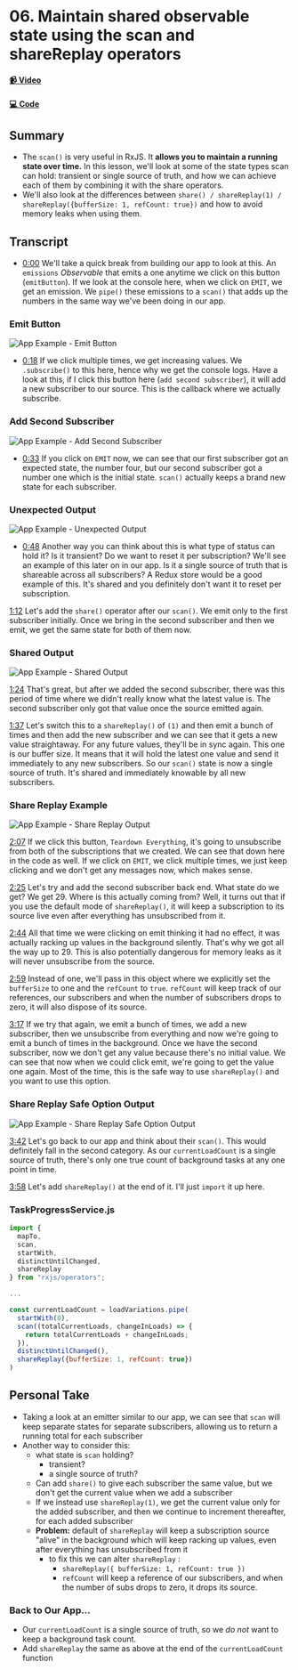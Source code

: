 # 06. Maintain shared observable state using the scan and shareReplay operators

#### [📹 Video](https://egghead.io/lessons/rxjs-maintain-shared-observable-state-using-the-scan-and-sharereplay-operators)

#### [💻 Code](https://github.com/rarmatei/egghead-thinking-reactively/blob/lesson-06/src/lesson-code/TaskProgressService.js)

## Summary

- The `scan()` is very useful in RxJS. It **allows you to maintain a running state over time.** In this lesson, we'll look at some of the state types scan can hold: transient or single source of truth, and how we can achieve each of them by combining it with the share operators.
- We'll also look at the differences between `share() / shareReplay(1) / shareReplay({bufferSize: 1, refCount: true})` and how to avoid memory leaks when using them.

## Transcript

- [0:00]() We'll take a quick break from building our app to look at this. An `emissions` _Observable_ that emits a one anytime we click on this button (`emitButton`). If we look at the console here, when we click on `EMIT`, we get an emission. We `pipe()` these emissions to a `scan()` that adds up the numbers in the same way we've been doing in our app.

### Emit Button

![App Example - Emit Button](https://res.cloudinary.com/dg3gyk0gu/image/upload/v1585168509/transcript-images/egghead-maintain-shared-observable-state-using-the-scan-and-sharereplay-operators-emit-button.jpg)

- [0:18]() If we click multiple times, we get increasing values. We `.subscribe()` to this here, hence why we get the console logs. Have a look at this, if I click this button here (`add second subscriber`), it will add a new subscriber to our source. This is the callback where we actually subscribe.

### Add Second Subscriber

![App Example - Add Second Subscriber](https://res.cloudinary.com/dg3gyk0gu/image/upload/v1585168507/transcript-images/egghead-maintain-shared-observable-state-using-the-scan-and-sharereplay-operators-add-second-subscriber.jpg)

- [0:33]() If you click on `EMIT` now, we can see that our first subscriber got an expected state, the number four, but our second subscriber got a number one which is the initial state. `scan()` actually keeps a brand new state for each subscriber.

### Unexpected Output

![App Example - Unexpected Output](https://res.cloudinary.com/dg3gyk0gu/image/upload/v1585168506/transcript-images/egghead-maintain-shared-observable-state-using-the-scan-and-sharereplay-operators-unexpected-output.jpg)

- [0:48]() Another way you can think about this is what type of status can hold it? Is it transient? Do we want to reset it per subscription? We'll see an example of this later on in our app. Is it a single source of truth that is shareable across all subscribers? A Redux store would be a good example of this. It's shared and you definitely don't want it to reset per subscription.

[1:12]() Let's add the `share()` operator after our `scan()`. We emit only to the first subscriber initially. Once we bring in the second subscriber and then we emit, we get the same state for both of them now.

### Shared Output

![App Example - Shared Output](https://res.cloudinary.com/dg3gyk0gu/image/upload/v1585168503/transcript-images/egghead-maintain-shared-observable-state-using-the-scan-and-sharereplay-operators-share-output.jpg)

[1:24]() That's great, but after we added the second subscriber, there was this period of time where we didn't really know what the latest value is. The second subscriber only got that value once the source emitted again.

[1:37]() Let's switch this to a `shareReplay()` of `(1)` and then emit a bunch of times and then add the new subscriber and we can see that it gets a new value straightaway. For any future values, they'll be in sync again. This one is our buffer size. It means that it will hold the latest one value and send it immediately to any new subscribers. So our `scan()` state is now a single source of truth. It's shared and immediately knowable by all new subscribers.

### Share Replay Example

![App Example - Share Replay Output](https://res.cloudinary.com/dg3gyk0gu/image/upload/v1585168508/transcript-images/egghead-maintain-shared-observable-state-using-the-scan-and-sharereplay-operators-share-replay-output.jpg)

[2:07]() If we click this button, `Teardown Everything`, it's going to unsubscribe from both of the subscriptions that we created. We can see that down here in the code as well. If we click on `EMIT`, we click multiple times, we just keep clicking and we don't get any messages now, which makes sense.

[2:25]() Let's try and add the second subscriber back end. What state do we get? We get 29. Where is this actually coming from? Well, it turns out that if you use the default mode of `shareReplay()`, it will keep a subscription to its source live even after everything has unsubscribed from it.

[2:44]() All that time we were clicking on emit thinking it had no effect, it was actually racking up values in the background silently. That's why we got all the way up to 29. This is also potentially dangerous for memory leaks as it will never unsubscribe from the source.

[2:59]() Instead of one, we'll pass in this object where we explicitly set the `bufferSize` to one and the `refCount` to `true`. `refCount` will keep track of our references, our subscribers and when the number of subscribers drops to zero, it will also dispose of its source.

[3:17]() If we try that again, we emit a bunch of times, we add a new subscriber, then we unsubscribe from everything and now we're going to emit a bunch of times in the background. Once we have the second subscriber, now we don't get any value because there's no initial value. We can see that now when we could click emit, we're going to get the value one again. Most of the time, this is the safe way to use `shareReplay()` and you want to use this option.

### Share Replay Safe Option Output

![App Example - Share Replay Safe Option Output](https://res.cloudinary.com/dg3gyk0gu/image/upload/v1585168503/transcript-images/egghead-maintain-shared-observable-state-using-the-scan-and-sharereplay-operators-share-replay-safe-option-output.jpg)

[3:42]() Let's go back to our app and think about their `scan()`. This would definitely fall in the second category. As our `currentLoadCount` is a single source of truth, there's only one true count of background tasks at any one point in time.

[3:58]() Let's add `shareReplay()` at the end of it. I'll just `import` it up here.

### TaskProgressService.js

```js
import {
  mapTo,
  scan,
  startWith,
  distinctUntilChanged,
  shareReplay
} from "rxjs/operators";

...

const currentLoadCount = loadVariations.pipe(
  startWith(0),
  scan((totalCurrentLoads, changeInLoads) => {
    return totalCurrentLoads + changeInLoads;
  }),
  distinctUntilChanged(),
  shareReplay({bufferSize: 1, refCount: true})
)
```

## Personal Take

- Taking a look at an emitter similar to our app, we can see that `scan` will keep separate states for separate subscribers, allowing us to return a running total for each subscriber
- Another way to consider this:
  - what state is `scan` holding?
    - transient?
    - a single source of truth?
  - Can add `share()` to give each subscriber the same value, but we don't get the current value when we add a subscriber
  - If we instead use `shareReplay(1)`, we get the current value only for the added subscriber, and then we continue to increment thereafter, for each added subscriber
  - **Problem:** default of `shareReplay` will keep a subscription source "alive" in the background which will keep racking up values, even after everything has unsubscribed from it
    - to fix this we can alter `shareReplay` :
      - `shareReplay({ bufferSize: 1, refCount: true })`
      - `refCount` will keep a reference of our subscribers, and when the number of subs drops to zero, it drops its source.

### Back to Our App...

- Our `currentLoadCount` is a single source of truth, so we _do not_ want to keep a background task count.
- Add `shareReplay` the same as above at the end of the `currentLoadCount` function
